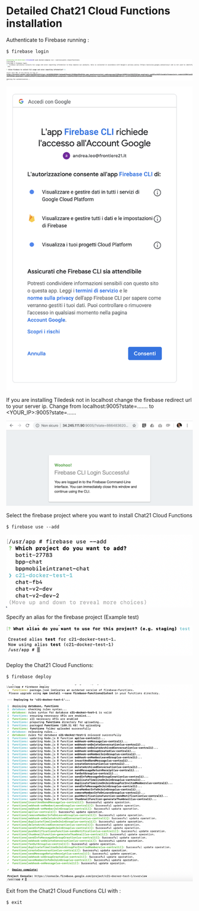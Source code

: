 # Detailed Chat21 Cloud Functions installation

Authenticate to Firebase running :

```text
$ firebase login
```

![](../.gitbook/assets/image%20%28116%29.png)

![](../.gitbook/assets/image%20%2880%29.png)

If you are installing Tiledesk not in localhost change the firebase redirect url to your server ip. Change from localhost:9005?state=....... to &lt;YOUR\_IP&gt;:9005?state=......

![](../.gitbook/assets/image%20%2885%29.png)

Select the firebase project where you want to install Chat21 Cloud Functions

```text
$ firebase use --add
```

![](../.gitbook/assets/image%20%2811%29.png)

Specify an alias for the firebase project \(Example test\)

![](../.gitbook/assets/image%20%2837%29.png)

Deploy the Chat21 Cloud Functions:

```text
$ firebase deploy
```

![](../.gitbook/assets/image%20%2862%29.png)

Exit from the Chat21 Cloud Functions CLI with :

```text
$ exit
```

